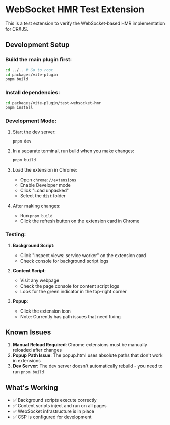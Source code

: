 # WebSocket HMR Test Extension

This is a test extension to verify the WebSocket-based HMR implementation for
CRXJS.

## Development Setup

### Build the main plugin first:

```bash
cd ../.. # Go to root
cd packages/vite-plugin
pnpm build
```

### Install dependencies:

```bash
cd packages/vite-plugin/test-websocket-hmr
pnpm install
```

### Development Mode:

1. Start the dev server:

   ```bash
   pnpm dev
   ```

2. In a separate terminal, run build when you make changes:

   ```bash
   pnpm build
   ```

3. Load the extension in Chrome:

   - Open `chrome://extensions`
   - Enable Developer mode
   - Click "Load unpacked"
   - Select the `dist` folder

4. After making changes:
   - Run `pnpm build`
   - Click the refresh button on the extension card in Chrome

### Testing:

1. **Background Script**:

   - Click "Inspect views: service worker" on the extension card
   - Check console for background script logs

2. **Content Script**:

   - Visit any webpage
   - Check the page console for content script logs
   - Look for the green indicator in the top-right corner

3. **Popup**:
   - Click the extension icon
   - Note: Currently has path issues that need fixing

## Known Issues

1. **Manual Reload Required**: Chrome extensions must be manually reloaded after
   changes
2. **Popup Path Issue**: The popup.html uses absolute paths that don't work in
   extensions
3. **Dev Server**: The dev server doesn't automatically rebuild - you need to
   run `pnpm build`

## What's Working

- ✅ Background scripts execute correctly
- ✅ Content scripts inject and run on all pages
- ✅ WebSocket infrastructure is in place
- ✅ CSP is configured for development
